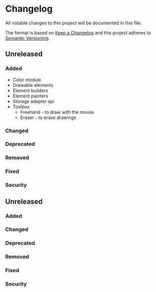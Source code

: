# Changelog
All notable changes to this project will be documented in this file.

The format is based on [Keep a Changelog](https://keepachangelog.com/en/1.0.0/)
and this project adheres to [Semantic Versioning](https://semver.org/spec/v2.0.0.html).

## Unreleased

### Added
* Color module
* Drawable elements
* Element builders
* Element painters
* Storage adapter api
* Toolbox
    * Freehand - to draw with the mouse
    * Eraser - to erase drawings

### Changed

### Deprecated

### Removed

### Fixed

### Security




## Unreleased

### Added

### Changed

### Deprecated

### Removed

### Fixed

### Security
